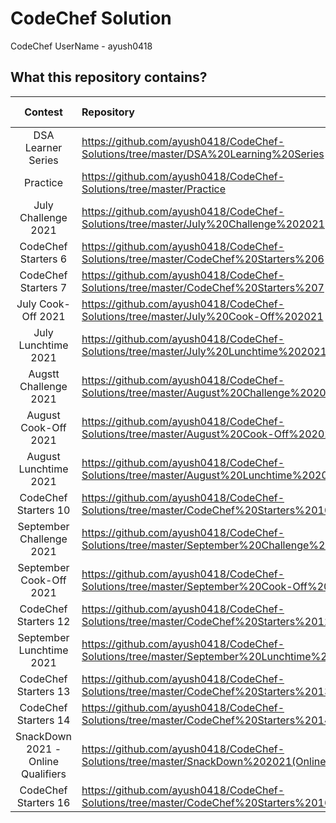 # CodeChef Solution

CodeChef UserName - ayush0418

## What this repository contains?

Contest  |  Repository  |  Contest Code
:-------:  |  :----------  |  :------------:
DSA Learner Series | https://github.com/ayush0418/CodeChef-Solutions/tree/master/DSA%20Learning%20Series | LEARNDSA
Practice  | https://github.com/ayush0418/CodeChef-Solutions/tree/master/Practice | PRACTICE
July Challenge 2021 | https://github.com/ayush0418/CodeChef-Solutions/tree/master/July%20Challenge%202021 | JULY21C
CodeChef Starters 6 | https://github.com/ayush0418/CodeChef-Solutions/tree/master/CodeChef%20Starters%206 | START6C
CodeChef Starters 7 | https://github.com/ayush0418/CodeChef-Solutions/tree/master/CodeChef%20Starters%207 | START7C
July Cook-Off 2021  | https://github.com/ayush0418/CodeChef-Solutions/tree/master/July%20Cook-Off%202021  | COOK131C
July Lunchtime 2021 | https://github.com/ayush0418/CodeChef-Solutions/tree/master/July%20Lunchtime%202021 | LTIME98C
Augstt Challenge 2021 | https://github.com/ayush0418/CodeChef-Solutions/tree/master/August%20Challenge%202021 | AUG21C
August Cook-Off 2021 | https://github.com/ayush0418/CodeChef-Solutions/tree/master/August%20Cook-Off%202021 | COOK132C
August Lunchtime 2021| https://github.com/ayush0418/CodeChef-Solutions/tree/master/August%20Lunchtime%202021 | LTIME99C
CodeChef Starters 10 | https://github.com/ayush0418/CodeChef-Solutions/tree/master/CodeChef%20Starters%2010 | START10C
September Challenge 2021 | https://github.com/ayush0418/CodeChef-Solutions/tree/master/September%20Challenge%202021 | SEPT21C
September Cook-Off 2021 | https://github.com/ayush0418/CodeChef-Solutions/tree/master/September%20Cook-Off%202021 | COOK133C
CodeChef Starters 12 | https://github.com/ayush0418/CodeChef-Solutions/tree/master/CodeChef%20Starters%2012 | START12C
September Lunchtime 2021 | https://github.com/ayush0418/CodeChef-Solutions/tree/master/September%20Lunchtime%202021 | LTIME100C
CodeChef Starters 13 | https://github.com/ayush0418/CodeChef-Solutions/tree/master/CodeChef%20Starters%2013 | START13C
CodeChef Starters 14 | https://github.com/ayush0418/CodeChef-Solutions/tree/master/CodeChef%20Starters%2014 | START14C
SnackDown 2021 - Online Qualifiers | https://github.com/ayush0418/CodeChef-Solutions/tree/master/SnackDown%202021(Online%20Qualifiers) | SNCKQL21 
CodeChef Starters 16 | https://github.com/ayush0418/CodeChef-Solutions/tree/master/CodeChef%20Starters%2016 | START16B
